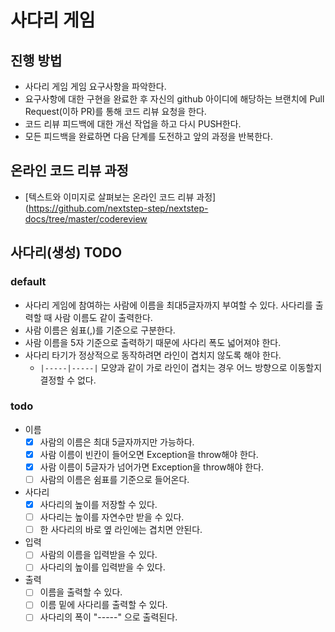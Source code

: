 # 사다리 게임
## 진행 방법
* 사다리 게임 게임 요구사항을 파악한다.
* 요구사항에 대한 구현을 완료한 후 자신의 github 아이디에 해당하는 브랜치에 Pull Request(이하 PR)를 통해 코드 리뷰 요청을 한다.
* 코드 리뷰 피드백에 대한 개선 작업을 하고 다시 PUSH한다.
* 모든 피드백을 완료하면 다음 단계를 도전하고 앞의 과정을 반복한다.

## 온라인 코드 리뷰 과정
* [텍스트와 이미지로 살펴보는 온라인 코드 리뷰 과정](https://github.com/nextstep-step/nextstep-docs/tree/master/codereview

## 사다리(생성) TODO

### default

- 사다리 게임에 참여하는 사람에 이름을 최대5글자까지 부여할 수 있다. 사다리를 출력할 때 사람 이름도 같이 출력한다.
- 사람 이름은 쉼표(,)를 기준으로 구분한다.
- 사람 이름을 5자 기준으로 출력하기 때문에 사다리 폭도 넓어져야 한다.
- 사다리 타기가 정상적으로 동작하려면 라인이 겹치지 않도록 해야 한다.
    - `|-----|-----|` 모양과 같이 가로 라인이 겹치는 경우 어느 방향으로 이동할지 결정할 수 없다.

### todo

- 이름
    - [x] 사람의 이름은 최대 5글자까지만 가능하다.
    - [x] 사람 이름이 빈칸이 들어오면 Exception을 throw해야 한다.
    - [x] 사람 이름이 5글자가 넘어가면 Exception을 throw해야 한다.
    - [ ] 사람의 이름은 쉼표를 기준으로 들어온다.
- 사다리
    - [x] 사다리의 높이를 저장할 수 있다.
    - [ ] 사다리는 높이를 자연수만 받을 수 있다. 
    - [ ] 한 사다리의 바로 옆 라인에는 겹치면 안된다.
- 입력
    - [ ] 사람의 이름을 입력받을 수 있다.
    - [ ] 사다리의 높이를 입력받을 수 있다.
- 출력
    - [ ] 이름을 출력할 수 있다.
    - [ ] 이름 밑에 사다리를 출력할 수 있다.
    - [ ] 사다리의 폭이 "-----" 으로 출력된다.